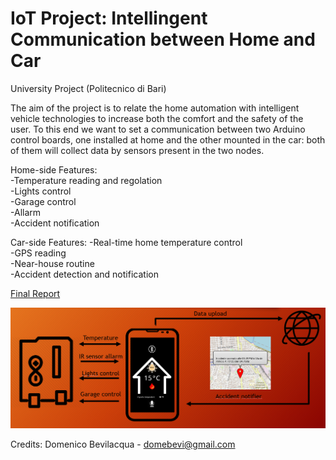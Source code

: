 # IoT Project: Intellingent Communication between Home and Car
University Project (Politecnico di Bari)  
  
The aim of the project is to relate the home automation with intelligent vehicle technologies to increase both the comfort and the safety of the user. To this end we want to set a communication  between two Arduino control boards, one installed at home and the other mounted in the car: both of them will collect data by sensors present in the two nodes.

Home-side Features:  
-Temperature reading and regolation    
-Lights control    
-Garage control   
-Allarm   
-Accident notification     

Car-side Features:
-Real-time home temperature control    
-GPS reading  
-Near-house routine  
-Accident detection and notification   

<a href="FINAL_REPORT.pdf" target="_blank">Final Report</a>

![alt text](https://github.com/domebevi/IoT-Project.Intellingent-communication-between-home-and-car/blob/main/image.png?raw=true)

Credits: Domenico Bevilacqua - domebevi@gmail.com

